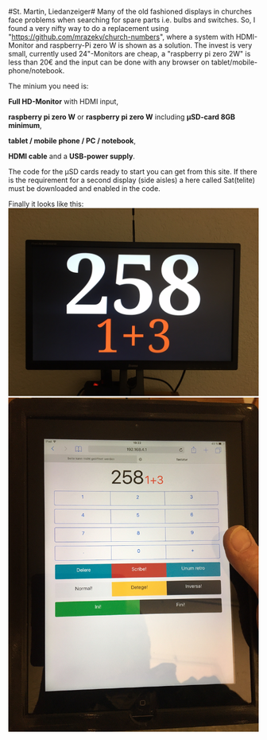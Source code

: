 #St. Martin, Liedanzeiger#
Many of the old fashioned displays in churches face problems when searching for spare parts i.e. bulbs and switches. So, I found a very nifty way to do a replacement using "https://github.com/mrazekv/church-numbers",
where a system with HDMI-Monitor and  raspberry-Pi zero W is shown as a solution.
The invest is very small, currently used 24"-Monitors are cheap, a "raspberry pi zero 2W" is less than 20€ and the input can be done with any browser on tablet/mobile-phone/notebook.

The minium you need is:

  **Full HD-Monitor** with HDMI input,
  
  **raspberry pi zero W** or **raspberry pi zero W** including **µSD-card 8GB minimum**,
  
  **tablet / mobile phone / PC / notebook**,
  
  **HDMI cable** and a **USB-power supply**.
  
The code for the µSD cards ready to start you can get from this site. If there is the requirement for a second display (side aisles) a here called Sat(telite) must be downloaded and enabled in the code. 

Finally it looks like this:
![Front](https://github.com/burneme/Liedanzeiger/blob/main/Front.JPG)
![ipad3](https://github.com/burneme/liedanzeiger/blob/main/Ipad3.JPG)
